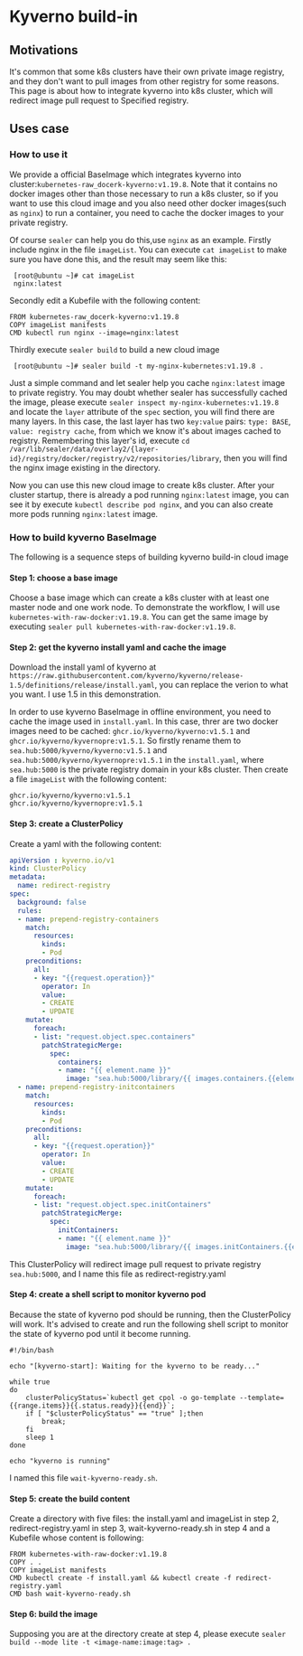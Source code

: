 # Kyverno build-in

## Motivations

It's common that some k8s clusters have their own private image registry, and they don't want to pull images from other registry for some reasons. This page is about how to integrate kyverno into k8s cluster, which will redirect image pull request to Specified registry.

## Uses case

### How to use it

We provide a official BaseImage which integrates kyverno into cluster:`kubernetes-raw_docerk-kyverno:v1.19.8`. Note that it contains no docker images other than those necessary to run a k8s cluster, so if you want to use this cloud image and you also need other docker images(such as `nginx`) to run a container, you need to cache the docker images to your private registry.

Of course `sealer` can help you do this,use `nginx` as an example.
Firstly include nginx in the file `imageList`.
You can execute `cat imageList` to make sure you have done this, and the result may seem like this:

```
 [root@ubuntu ~]# cat imageList
 nginx:latest
```

Secondly edit a Kubefile with the following content:

```
FROM kubernetes-raw_docerk-kyverno:v1.19.8
COPY imageList manifests
CMD kubectl run nginx --image=nginx:latest
```

Thirdly execute `sealer build` to build a new cloud image

```
 [root@ubuntu ~]# sealer build -t my-nginx-kubernetes:v1.19.8 .
```

Just a simple command and let sealer help you cache `nginx:latest` image to private registry. You may doubt whether sealer has successfully cached the image, please execute `sealer inspect my-nginx-kubernetes:v1.19.8` and locate the `layer` attribute of the `spec` section, you will find there are many layers. In this case, the last layer has two `key:value` pairs: `type: BASE`, `value: registry cache`, from which we know it's about images cached to registry. Remembering this layer's id, execute `cd /var/lib/sealer/data/overlay2/{layer-id}/registry/docker/registry/v2/repositories/library`, then you will find the nginx image existing in the directory.

Now you can use this new cloud image to create k8s cluster. After your cluster startup, there is already a pod running `nginx:latest` image, you can see it by execute `kubectl describe pod nginx`, and you can also create more pods running `nginx:latest` image.

### How to build kyverno BaseImage

The following is a sequence steps of building kyverno build-in cloud image

#### Step 1: choose a base image

Choose a base image which can create a k8s cluster with at least one master node and one work node. To demonstrate the workflow, I will use `kubernetes-with-raw-docker:v1.19.8`. You can get the same image by executing `sealer pull kubernetes-with-raw-docker:v1.19.8`.

#### Step 2: get the kyverno install yaml and cache the image

Download the install yaml of kyverno at `https://raw.githubusercontent.com/kyverno/kyverno/release-1.5/definitions/release/install.yaml`, you can replace the verion to what you want. I use 1.5 in this demonstration.

In order to use kyverno BaseImage in offline environment, you need to cache the image used in `install.yaml`. In this case, threr are two docker images need to be cached: `ghcr.io/kyverno/kyverno:v1.5.1` and `ghcr.io/kyverno/kyvernopre:v1.5.1`. So firstly rename them to `sea.hub:5000/kyverno/kyverno:v1.5.1` and `sea.hub:5000/kyverno/kyvernopre:v1.5.1` in the `install.yaml`, where `sea.hub:5000` is the private registry domain in your k8s cluster. Then create a file `imageList` with the following content:

```
ghcr.io/kyverno/kyverno:v1.5.1
ghcr.io/kyverno/kyvernopre:v1.5.1
```

#### Step 3: create a ClusterPolicy

Create a yaml with the following content:

```yaml
apiVersion : kyverno.io/v1
kind: ClusterPolicy
metadata:
  name: redirect-registry
spec:
  background: false
  rules:
  - name: prepend-registry-containers
    match:
      resources:
        kinds:
        - Pod
    preconditions:
      all:
      - key: "{{request.operation}}"
        operator: In
        value:
        - CREATE
        - UPDATE
    mutate:
      foreach:
      - list: "request.object.spec.containers"
        patchStrategicMerge:
          spec:
            containers:
            - name: "{{ element.name }}"
              image: "sea.hub:5000/library/{{ images.containers.{{element.name}}.path}}:{{images.containers.{{element.name}}.tag}}"
  - name: prepend-registry-initcontainers
    match:
      resources:
        kinds:
        - Pod
    preconditions:
      all:
      - key: "{{request.operation}}"
        operator: In
        value:
        - CREATE
        - UPDATE
    mutate:
      foreach:
      - list: "request.object.spec.initContainers"
        patchStrategicMerge:
          spec:
            initContainers:
            - name: "{{ element.name }}"
              image: "sea.hub:5000/library/{{ images.initContainers.{{element.name}}.path}}:{{images.initContainers.{{element.name}}.tag}}"

```

This ClusterPolicy will redirect image pull request to private registry `sea.hub:5000`, and I name this file as redirect-registry.yaml

#### Step 4: create a shell script to monitor kyverno pod

Because the state of kyverno pod should be running, then the ClusterPolicy will work. It's advised to create and run the following shell script to monitor the state of kyverno pod until it become running.

```shell
#!/bin/bash

echo "[kyverno-start]: Waiting for the kyverno to be ready..."

while true
do
    clusterPolicyStatus=`kubectl get cpol -o go-template --template={{range.items}}{{.status.ready}}{{end}}`;
    if [ "$clusterPolicyStatus" == "true" ];then
        break;
    fi
    sleep 1
done

echo "kyverno is running"
```

I named this file `wait-kyverno-ready.sh`.

#### Step 5: create the build content

Create a directory with five files: the install.yaml and imageList in step 2, redirect-registry.yaml in step 3, wait-kyverno-ready.sh in step 4 and a Kubefile whose content is following:

```shell
FROM kubernetes-with-raw-docker:v1.19.8
COPY . .
COPY imageList manifests
CMD kubectl create -f install.yaml && kubectl create -f redirect-registry.yaml
CMD bash wait-kyverno-ready.sh
```

#### Step 6: build the image

Supposing you are at the directory create at step 4, please execute `sealer build --mode lite -t <image-name:image:tag> .`